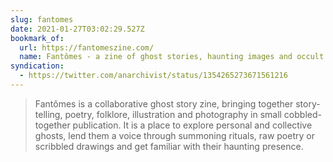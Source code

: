```yaml
---
slug: fantomes
date: 2021-01-27T03:02:29.527Z
bookmark_of:
  url: https://fantomeszine.com/
  name: Fantômes - a zine of ghost stories, haunting images and occult practices
syndication:
  - https://twitter.com/anarchivist/status/1354265273671561216
---
```

> Fantômes is a collaborative ghost story zine, bringing together story-telling, poetry, folklore, illustration and photography in small cobbled-together publication. It is a place to explore personal and collective ghosts, lend them a voice through summoning rituals, raw poetry or scribbled drawings and get familiar with their haunting presence.